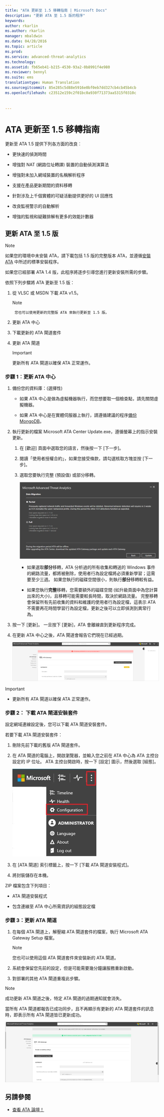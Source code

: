 ```yaml
---
title: "ATA 更新至 1.5 移轉指南 | Microsoft Docs"
description: "更新 ATA 至 1.5 版的程序"
keywords: 
author: rkarlin
ms.author: rkarlin
manager: mbaldwin
ms.date: 04/28/2016
ms.topic: article
ms.prod: 
ms.service: advanced-threat-analytics
ms.technology: 
ms.assetid: fb65eb41-b215-4530-93a2-0b8991f4e980
ms.reviewer: bennyl
ms.suite: ems
translationtype: Human Translation
ms.sourcegitcommit: 85e285c5d88e5916e0bf0eb7dd327cb4cb45b4cb
ms.openlocfilehash: c23512e159c2f01bc0a930f71373aa5315f0310c


---
```


# <a name="ata-update-to-15-migration-guide"></a>ATA 更新至 1.5 移轉指南
更新至 ATA 1.5 提供下列各方面的改良︰

-   更快速的偵測時間

-   增強對 NAT (網路位址轉譯) 裝置的自動偵測演算法

-   增強對未加入網域裝置的名稱解析程序

-   支援在產品更新期間的資料移轉

-   針對涉及上千個實體的可疑活動提供更好的 UI 回應性

-   改良監視警示的自動解析

-   增強的監視和疑難排解有更多的效能計數器

## <a name="updating-ata-to-version-15"></a>更新 ATA 至 1.5 版
> [!NOTE]
> 如果您的環境中未安裝 ATA，請下載包括 1.5 版的完整版本 ATA，並遵循[安裝 ATA](/advanced-threat-analytics/deploy-use/install-ata) 中所述的標準安裝程序。

如果您已經部署 ATA 1.4 版，此程序將逐步引導您進行更新安裝所需的步驟。

依照下列步驟將 ATA 更新至 1.5 版：

1.  從 VLSC 或 MSDN 下載 ATA v1.5。
      > [!NOTE]
         您也可以使用更新的完整版 ATA 來執行更新至 1.5 版。


2.  更新 ATA 中心

3.  下載更新的 ATA 閘道套件

4.  更新 ATA 閘道

    > [!IMPORTANT]
    > 更新所有 ATA 閘道以確保 ATA 正常運作。

### <a name="step-1-update-the-ata-center"></a>步驟 1︰更新 ATA 中心

1.  備份您的資料庫：(選擇性)

    -   如果 ATA 中心是做為虛擬機器執行，而您想要取一個檢查點，請先關閉虛擬機器。

    -   如果 ATA 中心是在實體伺服器上執行，請遵循建議的程序[備份 MongoDB](https://docs.mongodb.org/manual/core/backups/)。

2.  執行更新的檔案 Microsoft ATA Center Update.exe，遵循螢幕上的指示安裝更新。

    1.  在 [歡迎] 頁面中選取您的語言，然後按一下 [下一步]。

    2.  閱讀「使用者授權合約」，如果您接受條款，請勾選核取方塊並按 [下一步]。

    3.  選取您要執行完整 (預設值) 或部分移轉。

        ![選擇完整或部分移轉](media/ATA-center-fullpartial.png)

        -   如果選取**部分**移轉，ATA 分析過的所有收集和轉送的 Windows 事件的網路流量，都將被刪除，使用者行為設定檔將必須重新學習；這需要至少三週。 如果您執行的磁碟空間很小，則執行**部分**移轉較有益。

        -   如果您執行**完整**移轉，您需要額外的磁碟空間 (如升級頁面中為您計算出來的大小)，且移轉可能需要較長時間，取決於網路流量。 完整移轉會保留所有先前收集的資料和維護的使用者行為設定檔，這表示 ATA 不需要再花時間學習行為設定檔，更新之後可以立即偵測到異常行為。

3.  按一下 [更新]。 一旦按下 [更新]，ATA 會離線直到更新程序完成。

4.  在更新 ATA 中心之後，ATA 閘道會報告它們現在已經過期。

    ![閘道過期的圖片](media/ATA-center-outdated.png)

> [!IMPORTANT]
> - 更新所有 ATA 閘道以確保 ATA 正常運作。

### <a name="step-2-download-the-ata-gateway-setup-package"></a>步驟 2： 下載 ATA 閘道安裝套件
設定網域連線設定後，您可以下載 ATA 閘道安裝套件。

若要下載 ATA 閘道安裝套件：

1.  刪除先前下載的舊版 ATA 閘道套件。

2.  在 ATA 閘道的電腦上，開啟瀏覽器，並輸入您之前在 ATA 中心為 ATA 主控台設定的 IP 位址。 ATA 主控台開啟時，按一下 [設定] 圖示，然後選取 [組態]。

    ![組態設定圖示](media/ATA-config-icon.JPG)

3.  在 [ATA 閘道] 索引標籤上，按一下 [下載 ATA 閘道安裝程式]。

4.  將封裝儲存在本機。

ZIP 檔案包含下列項目：

-   ATA 閘道安裝程式

-   包含連線至 ATA 中心所需資訊的組態設定檔

### <a name="step-3-update-the-ata-gateways"></a>步驟 3：更新 ATA 閘道

1.  在每個 ATA 閘道上，解壓縮 ATA 閘道套件的檔案，執行 Microsoft ATA Gateway Setup 檔案。

    > [!NOTE]
    > 您也可以使用這個 ATA 閘道套件來安裝新的 ATA 閘道。

2.  系統會保留您先前的設定，但是可能需要幾分鐘讓服務重新啟動。

3.  對部署的其他 ATA 閘道重複此步驟。

> [!NOTE]
> 成功更新 ATA 閘道之後，特定 ATA 閘道的過期通知就會消失。

當所有 ATA 閘道都報告已成功同步，且不再顯示有更新的 ATA 閘道套件的訊息時，即表示所有 ATA 閘道皆已更新成功。

![閘道已更新的圖片](media/ATA-gw-updated.png)

## <a name="see-also"></a>另請參閱

- [查看 ATA 論壇！](https://social.technet.microsoft.com/Forums/security/home?forum=mata)



<!--HONumber=Jan17_HO1-->


